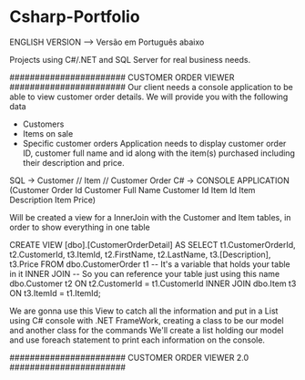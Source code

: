 # Csharp-Portfolio

ENGLISH VERSION --> Versão em Português abaixo


Projects using C#/.NET and SQL Server for real business needs.

####################### CUSTOMER ORDER VIEWER #######################
Our client needs a console application to be able to view customer order details. We will provide you with the following data
- Customers
- Items on sale
- Specific customer orders
Application needs to display customer order ID, customer full name and id along with the item(s) purchased including their description and price.

SQL -> Customer // Item // Customer Order
C# -> CONSOLE APPLICATION (Customer Order Id
                           Customer Full Name 
                           Customer Id
                           Item Id
                           Item Description
                           Item Price)

Will be created a view for a InnerJoin with the Customer and Item tables, in order to show everything in one table

CREATE VIEW [dbo].[CustomerOrderDetail] AS
SELECT
	t1.CustomerOrderId,
	t2.CustomerId,
	t3.ItemId,
	t2.FirstName,
	t2.LastName,
	t3.[Description], 
	t3.Price
	FROM
		dbo.CustomerOrder t1 -- It's a variable that holds your table in it
	INNER JOIN						 -- So you can reference your table just using this name
		dbo.Customer t2 ON t2.CustomerId = t1.CustomerId
	INNER JOIN
		dbo.Item t3 ON t3.ItemId = t1.ItemId;


We are gonna use this View to catch all the information and put in a List using C# console with .NET FrameWork, creating a class to be our model and another class for the commands
We'll create a list holding our model and use foreach statement to print each information on the console.
  
####################### CUSTOMER ORDER VIEWER 2.0 #######################

